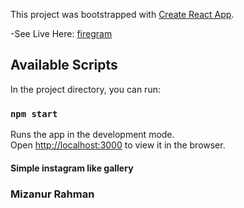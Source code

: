 This project was bootstrapped with [Create React App](https://github.com/facebook/create-react-app).

-See Live Here: [firegram](https://firegram-by-mahi.netlify.app/)

## Available Scripts

In the project directory, you can run:

### `npm start`

Runs the app in the development mode.<br />
Open [http://localhost:3000](http://localhost:3000) to view it in the browser.

#### Simple instagram like gallery 

### Mizanur Rahman